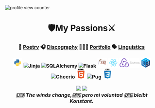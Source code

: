 <div align='left'>
  <img src='https://komarev.com/ghpvc/?username=mastergrant137&color=blueviolet' alt='profile view counter' title='profile view counter'>
</div>
<div align='center'>
  <h1>🛡My Passions⚔️<h3>
  📝 <a href='https://genius.com/1_3_7'>Poetry</a> 
  🎧 <a href='https://campsite.bio/137'>Discography</a>
  👨🏽‍💻 <a href='https://alejandrocarrizosagrant.me/'>Portfolio</a>
  🗣 <a href='https://www.duolingo.com/profile/MasterGrant'>Linguistics</a>
  <br>
  <br>
  <img height='32' width='32' alt='Python' title='Python' src='https://raw.githubusercontent.com/github/explore/80688e429a7d4ef2fca1e82350fe8e3517d3494d/topics/python/python.png' />
  <img height='32' width='32' alt='Jinja' title='Jinja' src='https://raw.githubusercontent.com/pallets/jinja/11065b55a0056905a8973efec12a15dc658ef46f/artwork/jinjalogo.svg' />
  <img height='32' width='32' alt='SQLAlchemy' title='SQLAlchemy' src='https://avatars.githubusercontent.com/u/6043126?s=200&v=4' />
  <img height='32' width='32' alt='Flask' title='Flask' src='https://p.kindpng.com/picc/s/188-1882559_python-flask-hd-png-download.png' />
  <img height='32' width='32' alt='Scrapy' title='Scrapy' src='https://github.com/scrapy/scrapy/blob/master/artwork/scrapy-logo.jpg?raw=true' />
  <img height='32' width='32' alt='React' title='React' src='https://raw.githubusercontent.com/github/explore/80688e429a7d4ef2fca1e82350fe8e3517d3494d/topics/react/react.png' />
  <img height='32' width='32' alt='Redux' title='Redux' src='https://raw.githubusercontent.com/github/explore/80688e429a7d4ef2fca1e82350fe8e3517d3494d/topics/redux/redux.png' />
  <img height='32' width='32' alt='Express' title='Express' src='https://raw.githubusercontent.com/github/explore/80688e429a7d4ef2fca1e82350fe8e3517d3494d/topics/express/express.png' />
  <img height='32' width='32' alt='Sequelize' title='Sequelize' src='https://github.com/sequelize/sequelize/raw/main/docs/images/logo-small.png' />
  <img height='32' width='32' alt='Cheerio' title='Cheerio' src='https://avatars.githubusercontent.com/u/7230330?s=200&v=4' />
  <img height='32' width='32' alt='HTML' title='HTML' src='https://raw.githubusercontent.com/github/explore/80688e429a7d4ef2fca1e82350fe8e3517d3494d/topics/html/html.png' />
  <img height='32' width='32' alt='Pug' title='Pug' src='https://camo.githubusercontent.com/2eb688a747805c9acd144faf728c8a30f86fc4ca5fb39e6528232f0372151364/68747470733a2f2f63646e2e7261776769742e636f6d2f7075676a732f7075672d6c6f676f2f656563343336636565386664396431373236643738333963626539396431663639343639326330632f5356472f7075672d66696e616c2d6c6f676f2d5f2d636f6c6f75722d3132382e737667' />
  <img height='32' width='32' alt='CSS' title='CSS' src='https://raw.githubusercontent.com/github/explore/80688e429a7d4ef2fca1e82350fe8e3517d3494d/topics/css/css.png' />
  <br>
  <br>
  <div>
    <img src='https://github-readme-stats.vercel.app/api?username=mastergrant137&theme=radical&show_icons=true&count_private=true&hide=contribs'></img>
    <img src='https://readme-jokes.vercel.app/api?bgColor=%23141421&borderColor=%23e4e2e2&qColor=%23a8fdf6&aColor=%23f7d746'>
  </div>
  <i>🇺🇸 The winds change,🇲🇽 pero mi voluntad 🇩🇪 <i>bleibt Konstant.</i>
</div>
